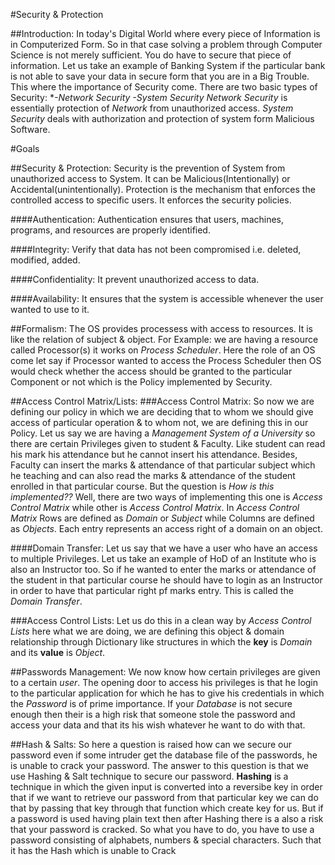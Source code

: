 #Security & Protection

##Introduction:
In today's Digital World where every piece of Information is in Computerized Form. So in that case solving a problem through Computer Science is not merely sufficient. You do have to secure that piece of information. Let us take an example of Banking System if the particular bank is not able to save your data in secure form that you are in a Big Trouble. This where the importance of Security come.
There are two basic types of Security:
	**-Network Security*
	*-System Security*
*Network Security* is essentially protection of *Network* from unauthorized access.
*System Security* deals with authorization and protection of system form Malicious Software.
  
#Goals

##Security & Protection:
Security is the  prevention of System from unauthorized access to System.
It can be Malicious(Intentionally) or Accidental(unintentionally).
Protection is the mechanism that enforces the controlled access to specific users.
It enforces the security policies.

####Authentication:
Authentication ensures that users, machines, programs, and resources are properly identified.

####Integrity:
Verify that data has not been compromised i.e. deleted, modified, added.

####Confidentiality:
It prevent unauthorized access to data.

####Availability:
It ensures that the system is accessible whenever the user wanted to use to it.

##Formalism:
The OS provides processess with access to resources. It is like the relation of subject & object. For Example: we are having a resource called Processor(s) it works on *Process Scheduler*. Here the role of an OS come let say if Processor wanted to access the Process Scheduler then OS would check whether the access should be granted to the particular Component or not which is the Policy implemented by Security.



##Access Control Matrix/Lists:
###Access Control Matrix:
So now we are defining our policy in which we are deciding that to whom we should give access of particular operation & to whom not, we are defining this in our Policy. Let us say we are having a *Management System of a University* so there are certain Privileges given to student & Faculty. Like student can read his mark his attendance but he cannot insert his attendance. Besides, Faculty can insert the marks & attendance of that particular subject which he teaching and can also read the marks & attendance of the student enrolled in that particular course. But the question is *How is this implemented??* Well, there are two ways of implementing this one is *Access Control Matrix* while other is *Access Control Matrix*.
In *Access Control Matrix* Rows are defined as *Domain* or *Subject* while Columns are defined as *Objects*. Each entry represents an access right of a domain on an object.

####Domain Transfer:
Let us say that we have a user who have an access to multiple Privileges. Let us take an example of HoD of an Institute who is also an Instructor too. So if he wanted to enter the marks or attendance of the student in that particular course he should have to login as an Instructor in order to have that particular right pf marks entry. This is called the *Domain Transfer*.

###Access Control Lists:
Let us do this in a clean way by *Access Control Lists* here what we are doing, we are defining this object & domain relationship through Dictionary like structures in which the **key** is *Domain* and its **value** is *Object*.

##Passwords Management:
We now know how certain privileges are given to a certain *user*. The opening door to access his privileges is that he login to the particular application for which he has to give his credentials in which the *Password* is of prime importance. If your  *Database* is not secure enough then their is a high risk that someone stole the password and access your data and that its his wish whatever he want to do with that.

##Hash & Salts:
So here a question is raised how can we secure our password even if some intruder get the database file of the passwords, he is unable to crack your password. The answer to this question is that we use Hashing & Salt  technique to secure our password.
**Hashing** is a technique in which the given input is converted into a reversibe key in order that if we want to retrieve our password from that particular key we can do that by passing that key through that function which create key for us.
But if a password is used having plain text then after Hashing there is a also a risk that your password is cracked. So what you have to do, you have to use a password consisting of alphabets, numbers & special characters. Such that it has the Hash which is unable to Crack
